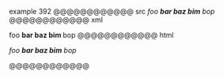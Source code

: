 example 392
@@@@@@@@@@@@ src
*foo **bar *baz* bim** bop*
@@@@@@@@@@@@ xml
<?xml version="1.0" encoding="UTF-8"?>
<!DOCTYPE document SYSTEM "CommonMark.dtd">
<document xmlns="http://commonmark.org/xml/1.0">
  <paragraph>
    <emph>
      <text>foo </text>
      <strong>
        <text>bar </text>
        <emph>
          <text>baz</text>
        </emph>
        <text> bim</text>
      </strong>
      <text> bop</text>
    </emph>
  </paragraph>
</document>
@@@@@@@@@@@@ html
<p><em>foo <strong>bar <em>baz</em> bim</strong> bop</em></p>
@@@@@@@@@@@@
